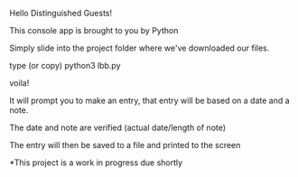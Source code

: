 Hello Distinguished Guests!

This console app is brought to you by Python

Simply slide into the project folder where we've downloaded our files.

type (or copy) python3 lbb.py 

voila!

It will prompt you to make an entry, that entry will be based on a date and a note. 

The date and note are verified (actual date/length of note)

The entry will then be saved to a file and printed to the screen 

*This project is a work in progress due shortly